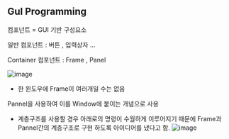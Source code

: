 ## GuI Programming

컴포넌트 = GUI 기반 구성요소

일반 컴포넌트  : 버튼 , 입력상자 …

Container 컴포넌트 : Frame , Panel

![image](https://user-images.githubusercontent.com/43203949/226565038-5944ac8c-3435-4a4e-a987-80117da3cc15.png)

- 한 윈도우에 Frame이 여러개일 수는 없음

Pannel을 사용하여 이를 Window에 붙이는 개념으로 사용

- 계층구조를 사용할 경우 아래로의 명령이 수월하게 이루어지기 때문에 Frame과 Pannel간의 계층구조로 구현 하도록 아이디어를 냈다고 함.
![image](https://user-images.githubusercontent.com/43203949/226564990-b0302ece-6a61-495b-b4c2-a477944e9158.png)
